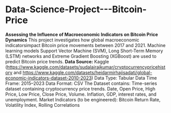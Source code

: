 # Data-Science-Project---Bitcoin-Price
**Assessing the Influence of Macroeconomic Indicators on Bitcoin Price Dynamics**
This project investigates how global macroeconomic indicatorsimpact Bitcoin price movements between 2017 and 2021. Machine learning models Support Vector Machine (SVM), Long Short-Term Memory (LSTM) networks and Extreme Gradient Boosting (XGBoost) are used to predict Bitcoin price trends.
**Data Source:** Kaggle (https://www.kaggle.com/datasets/sudalairajkumar/cryptocurrencypricehistory and https://www.kaggle.com/datasets/heidarmirhajisadati/global-economic-indicators-dataset-2010-2023)
Data Type: Tabular Data Time Frame: 2015–2023 Data Format: CSV
The Dataset contains: Time-series dataset containing cryptocurrency price trends. Date, Open Price, High Price, Low Price, Close Price, Volume. Inflation, GDP, interest rates, and unemployment. Market Indicators (to be engineered): Bitcoin Return Rate, Volatility Index, Rolling Correlations
